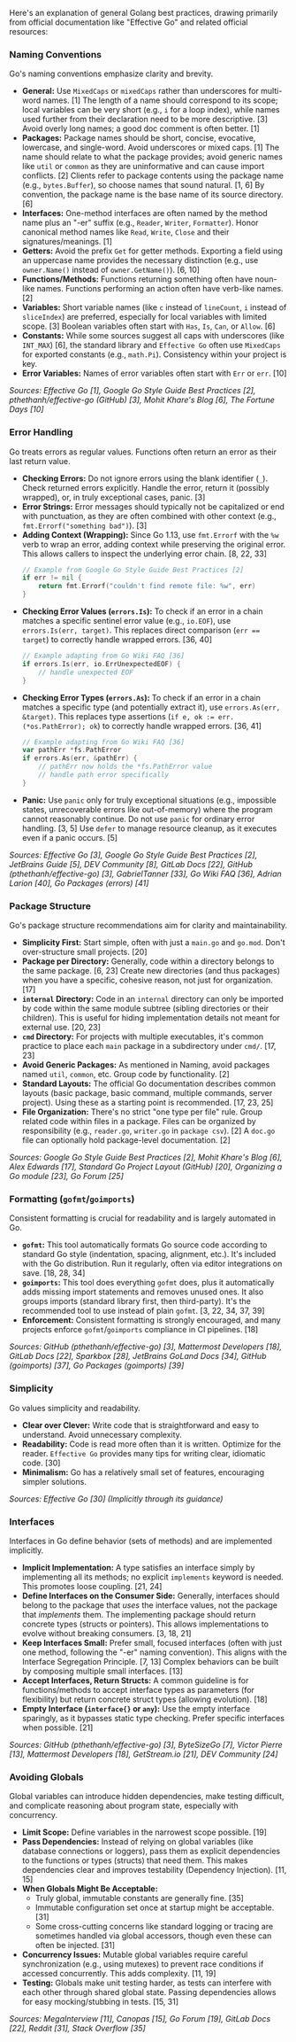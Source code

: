 Here's an explanation of general Golang best practices, drawing primarily from official documentation like "Effective Go" and related official resources:

### Naming Conventions

Go's naming conventions emphasize clarity and brevity.

*   **General:** Use `MixedCaps` or `mixedCaps` rather than underscores for multi-word names. [1] The length of a name should correspond to its scope; local variables can be very short (e.g., `i` for a loop index), while names used further from their declaration need to be more descriptive. [3] Avoid overly long names; a good doc comment is often better. [1]
*   **Packages:** Package names should be short, concise, evocative, lowercase, and single-word. Avoid underscores or mixed caps. [1] The name should relate to what the package provides; avoid generic names like `util` or `common` as they are uninformative and can cause import conflicts. [2] Clients refer to package contents using the package name (e.g., `bytes.Buffer`), so choose names that sound natural. [1, 6] By convention, the package name is the base name of its source directory. [6]
*   **Interfaces:** One-method interfaces are often named by the method name plus an "-er" suffix (e.g., `Reader`, `Writer`, `Formatter`). Honor canonical method names like `Read`, `Write`, `Close` and their signatures/meanings. [1]
*   **Getters:** Avoid the prefix `Get` for getter methods. Exporting a field using an uppercase name provides the necessary distinction (e.g., use `owner.Name()` instead of `owner.GetName()`). [6, 10]
*   **Functions/Methods:** Functions returning something often have noun-like names. Functions performing an action often have verb-like names. [2]
*   **Variables:** Short variable names (like `c` instead of `lineCount`, `i` instead of `sliceIndex`) are preferred, especially for local variables with limited scope. [3] Boolean variables often start with `Has`, `Is`, `Can`, or `Allow`. [6]
*   **Constants:** While some sources suggest all caps with underscores (like `INT_MAX`) [6], the standard library and `Effective Go` often use `MixedCaps` for exported constants (e.g., `math.Pi`). Consistency within your project is key.
*   **Error Variables:** Names of error variables often start with `Err` or `err`. [10]

*Sources: Effective Go [1], Google Go Style Guide Best Practices [2], pthethanh/effective-go (GitHub) [3], Mohit Khare's Blog [6], The Fortune Days [10]*

### Error Handling

Go treats errors as regular values. Functions often return an error as their last return value.

*   **Checking Errors:** Do not ignore errors using the blank identifier (`_`). Check returned errors explicitly. Handle the error, return it (possibly wrapped), or, in truly exceptional cases, panic. [3]
*   **Error Strings:** Error messages should typically not be capitalized or end with punctuation, as they are often combined with other context (e.g., `fmt.Errorf("something bad")`). [3]
*   **Adding Context (Wrapping):** Since Go 1.13, use `fmt.Errorf` with the `%w` verb to wrap an error, adding context while preserving the original error. This allows callers to inspect the underlying error chain. [8, 22, 33]
    ```go
    // Example from Google Go Style Guide Best Practices [2]
    if err != nil {
        return fmt.Errorf("couldn't find remote file: %w", err)
    }
    ```
*   **Checking Error Values (`errors.Is`):** To check if an error in a chain matches a specific sentinel error value (e.g., `io.EOF`), use `errors.Is(err, target)`. This replaces direct comparison (`err == target`) to correctly handle wrapped errors. [36, 40]
    ```go
    // Example adapting from Go Wiki FAQ [36]
    if errors.Is(err, io.ErrUnexpectedEOF) {
        // handle unexpected EOF
    }
    ```
*   **Checking Error Types (`errors.As`):** To check if an error in a chain matches a specific type (and potentially extract it), use `errors.As(err, &target)`. This replaces type assertions (`if e, ok := err.(*os.PathError); ok`) to correctly handle wrapped errors. [36, 41]
    ```go
    // Example adapting from Go Wiki FAQ [36]
    var pathErr *fs.PathError
    if errors.As(err, &pathErr) {
        // pathErr now holds the *fs.PathError value
        // handle path error specifically
    }
    ```
*   **Panic:** Use `panic` only for truly exceptional situations (e.g., impossible states, unrecoverable errors like out-of-memory) where the program cannot reasonably continue. Do not use `panic` for ordinary error handling. [3, 5] Use `defer` to manage resource cleanup, as it executes even if a panic occurs. [5]

*Sources: Effective Go [3], Google Go Style Guide Best Practices [2], JetBrains Guide [5], DEV Community [8], GitLab Docs [22], GitHub (pthethanh/effective-go) [3], GabrielTanner [33], Go Wiki FAQ [36], Adrian Larion [40], Go Packages (errors) [41]*

### Package Structure

Go's package structure recommendations aim for clarity and maintainability.

*   **Simplicity First:** Start simple, often with just a `main.go` and `go.mod`. Don't over-structure small projects. [20]
*   **Package per Directory:** Generally, code within a directory belongs to the same package. [6, 23] Create new directories (and thus packages) when you have a specific, cohesive reason, not just for organization. [17]
*   **`internal` Directory:** Code in an `internal` directory can only be imported by code within the same module subtree (sibling directories or their children). This is useful for hiding implementation details not meant for external use. [20, 23]
*   **`cmd` Directory:** For projects with multiple executables, it's common practice to place each `main` package in a subdirectory under `cmd/`. [17, 23]
*   **Avoid Generic Packages:** As mentioned in Naming, avoid packages named `util`, `common`, etc. Group code by functionality. [2]
*   **Standard Layouts:** The official Go documentation describes common layouts (basic package, basic command, multiple commands, server project). Using these as a starting point is recommended. [17, 23, 25]
*   **File Organization:** There's no strict "one type per file" rule. Group related code within files in a package. Files can be organized by responsibility (e.g., `reader.go`, `writer.go` in `package csv`). [2] A `doc.go` file can optionally hold package-level documentation. [2]

*Sources: Google Go Style Guide Best Practices [2], Mohit Khare's Blog [6], Alex Edwards [17], Standard Go Project Layout (GitHub) [20], Organizing a Go module [23], Go Forum [25]*

### Formatting (`gofmt`/`goimports`)

Consistent formatting is crucial for readability and is largely automated in Go.

*   **`gofmt`:** This tool automatically formats Go source code according to standard Go style (indentation, spacing, alignment, etc.). It's included with the Go distribution. Run it regularly, often via editor integrations on save. [18, 28, 34]
*   **`goimports`:** This tool does everything `gofmt` does, plus it automatically adds missing import statements and removes unused ones. It also groups imports (standard library first, then third-party). It's the recommended tool to use instead of plain `gofmt`. [3, 22, 34, 37, 39]
*   **Enforcement:** Consistent formatting is strongly encouraged, and many projects enforce `gofmt`/`goimports` compliance in CI pipelines. [18]

*Sources: GitHub (pthethanh/effective-go) [3], Mattermost Developers [18], GitLab Docs [22], Sparkbox [28], JetBrains GoLand Docs [34], GitHub (goimports) [37], Go Packages (goimports) [39]*

### Simplicity

Go values simplicity and readability.

*   **Clear over Clever:** Write code that is straightforward and easy to understand. Avoid unnecessary complexity.
*   **Readability:** Code is read more often than it is written. Optimize for the reader. `Effective Go` provides many tips for writing clear, idiomatic code. [30]
*   **Minimalism:** Go has a relatively small set of features, encouraging simpler solutions.

*Sources: Effective Go [30] (Implicitly through its guidance)*

### Interfaces

Interfaces in Go define behavior (sets of methods) and are implemented implicitly.

*   **Implicit Implementation:** A type satisfies an interface simply by implementing all its methods; no explicit `implements` keyword is needed. This promotes loose coupling. [21, 24]
*   **Define Interfaces on the Consumer Side:** Generally, interfaces should belong to the package that *uses* the interface values, not the package that *implements* them. The implementing package should return concrete types (structs or pointers). This allows implementations to evolve without breaking consumers. [3, 18, 21]
*   **Keep Interfaces Small:** Prefer small, focused interfaces (often with just one method, following the "-er" naming convention). This aligns with the Interface Segregation Principle. [7, 13] Complex behaviors can be built by composing multiple small interfaces. [13]
*   **Accept Interfaces, Return Structs:** A common guideline is for functions/methods to accept interface types as parameters (for flexibility) but return concrete struct types (allowing evolution). [18]
*   **Empty Interface (`interface{}` or `any`):** Use the empty interface sparingly, as it bypasses static type checking. Prefer specific interfaces when possible. [21]

*Sources: GitHub (pthethanh/effective-go) [3], ByteSizeGo [7], Victor Pierre [13], Mattermost Developers [18], GetStream.io [21], DEV Community [24]*

### Avoiding Globals

Global variables can introduce hidden dependencies, make testing difficult, and complicate reasoning about program state, especially with concurrency.

*   **Limit Scope:** Define variables in the narrowest scope possible. [19]
*   **Pass Dependencies:** Instead of relying on global variables (like database connections or loggers), pass them as explicit dependencies to the functions or types (structs) that need them. This makes dependencies clear and improves testability (Dependency Injection). [11, 15]
*   **When Globals Might Be Acceptable:**
    *   Truly global, immutable constants are generally fine. [35]
    *   Immutable configuration set once at startup might be acceptable. [31]
    *   Some cross-cutting concerns like standard logging or tracing are sometimes handled via global accessors, though even these can often be injected. [31]
*   **Concurrency Issues:** Mutable global variables require careful synchronization (e.g., using mutexes) to prevent race conditions if accessed concurrently. This adds complexity. [11, 19]
*   **Testing:** Globals make unit testing harder, as tests can interfere with each other through shared global state. Passing dependencies allows for easy mocking/stubbing in tests. [15, 31]

*Sources: MegaInterview [11], Canopas [15], Go Forum [19], GitLab Docs [22], Reddit [31], Stack Overflow [35]*